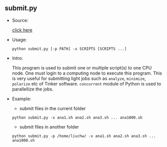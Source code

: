 ## submit.py

* Source:

	[click here](https://github.com/leucinw/ComputTools/tree/master/src/submit.py)

* Usage:

	```shell
	python submit.py [-p PATH] -x SCRIPTS [SCRIPTS ...]
	```
* Intro:

	This program is used to submit one or multiple script(s) to one CPU node. One must login to a computing node to execute this program. This is very useful for submitting light jobs such as `analyze`, `minimize`, `polarize` etc of Tinker software. `concurrent` module of Python is used to parallellize the jobs.

* Example:
	
	* submit files in the current folder
	```shell
	python submit.py -x ana1.sh ana2.sh ana3.sh ... ana1000.sh 
	```

	* submit files in another folder
	```shell
	python submit.py -p /home/liuchw/ -x ana1.sh ana2.sh ana3.sh ... ana1000.sh 
	```

